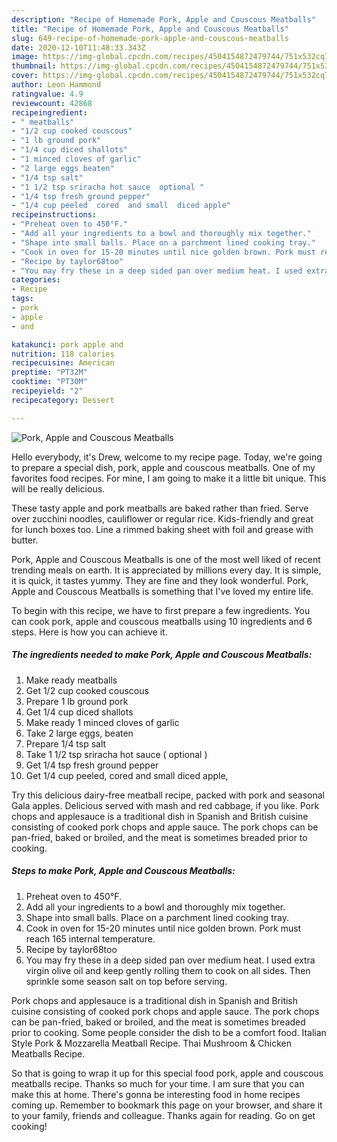 ```yaml
---
description: "Recipe of Homemade Pork, Apple and Couscous Meatballs"
title: "Recipe of Homemade Pork, Apple and Couscous Meatballs"
slug: 649-recipe-of-homemade-pork-apple-and-couscous-meatballs
date: 2020-12-10T11:48:33.343Z
image: https://img-global.cpcdn.com/recipes/4504154872479744/751x532cq70/pork-apple-and-couscous-meatballs-recipe-main-photo.jpg
thumbnail: https://img-global.cpcdn.com/recipes/4504154872479744/751x532cq70/pork-apple-and-couscous-meatballs-recipe-main-photo.jpg
cover: https://img-global.cpcdn.com/recipes/4504154872479744/751x532cq70/pork-apple-and-couscous-meatballs-recipe-main-photo.jpg
author: Leon Hammond
ratingvalue: 4.9
reviewcount: 42868
recipeingredient:
- " meatballs"
- "1/2 cup cooked couscous"
- "1 lb ground pork"
- "1/4 cup diced shallots"
- "1 minced cloves of garlic"
- "2 large eggs beaten"
- "1/4 tsp salt"
- "1 1/2 tsp sriracha hot sauce  optional "
- "1/4 tsp fresh ground pepper"
- "1/4 cup peeled  cored  and small  diced apple"
recipeinstructions:
- "Preheat oven to 450°F."
- "Add all your ingredients to a bowl and thoroughly mix together."
- "Shape into small balls. Place on a parchment lined cooking tray."
- "Cook in oven for 15-20 minutes until nice golden brown. Pork must reach 165 internal temperature."
- "Recipe by taylor68too"
- "You may fry these in a deep sided pan over medium heat. I used extra virgin olive oil and keep gently rolling them to cook on all sides. Then sprinkle some season salt on top before serving."
categories:
- Recipe
tags:
- pork
- apple
- and

katakunci: pork apple and 
nutrition: 118 calories
recipecuisine: American
preptime: "PT32M"
cooktime: "PT30M"
recipeyield: "2"
recipecategory: Dessert

---
```



![Pork, Apple and Couscous Meatballs](https://img-global.cpcdn.com/recipes/4504154872479744/751x532cq70/pork-apple-and-couscous-meatballs-recipe-main-photo.jpg)

Hello everybody, it's Drew, welcome to my recipe page. Today, we're going to prepare a special dish, pork, apple and couscous meatballs. One of my favorites food recipes. For mine, I am going to make it a little bit unique. This will be really delicious.

These tasty apple and pork meatballs are baked rather than fried. Serve over zucchini noodles, cauliflower or regular rice. Kids-friendly and great for lunch boxes too. Line a rimmed baking sheet with foil and grease with butter.

Pork, Apple and Couscous Meatballs is one of the most well liked of recent trending meals on earth. It is appreciated by millions every day. It is simple, it is quick, it tastes yummy. They are fine and they look wonderful. Pork, Apple and Couscous Meatballs is something that I've loved my entire life.


To begin with this recipe, we have to first prepare a few ingredients. You can cook pork, apple and couscous meatballs using 10 ingredients and 6 steps. Here is how you can achieve it.

<!--inarticleads1-->

##### The ingredients needed to make Pork, Apple and Couscous Meatballs:

1. Make ready  meatballs
1. Get 1/2 cup cooked couscous
1. Prepare 1 lb ground pork
1. Get 1/4 cup diced shallots
1. Make ready 1 minced cloves of garlic
1. Take 2 large eggs, beaten
1. Prepare 1/4 tsp salt
1. Take 1 1/2 tsp sriracha hot sauce ( optional )
1. Get 1/4 tsp fresh ground pepper
1. Get 1/4 cup peeled,  cored  and small  diced apple,


Try this delicious dairy-free meatball recipe, packed with pork and seasonal Gala apples. Delicious served with mash and red cabbage, if you like. Pork chops and applesauce is a traditional dish in Spanish and British cuisine consisting of cooked pork chops and apple sauce. The pork chops can be pan-fried, baked or broiled, and the meat is sometimes breaded prior to cooking. 

<!--inarticleads2-->

##### Steps to make Pork, Apple and Couscous Meatballs:

1. Preheat oven to 450°F.
1. Add all your ingredients to a bowl and thoroughly mix together.
1. Shape into small balls. Place on a parchment lined cooking tray.
1. Cook in oven for 15-20 minutes until nice golden brown. Pork must reach 165 internal temperature.
1. Recipe by taylor68too
1. You may fry these in a deep sided pan over medium heat. I used extra virgin olive oil and keep gently rolling them to cook on all sides. Then sprinkle some season salt on top before serving.


Pork chops and applesauce is a traditional dish in Spanish and British cuisine consisting of cooked pork chops and apple sauce. The pork chops can be pan-fried, baked or broiled, and the meat is sometimes breaded prior to cooking. Some people consider the dish to be a comfort food. Italian Style Pork &amp; Mozzarella Meatball Recipe. Thai Mushroom &amp; Chicken Meatballs Recipe. 

So that is going to wrap it up for this special food pork, apple and couscous meatballs recipe. Thanks so much for your time. I am sure that you can make this at home. There's gonna be interesting food in home recipes coming up. Remember to bookmark this page on your browser, and share it to your family, friends and colleague. Thanks again for reading. Go on get cooking!
